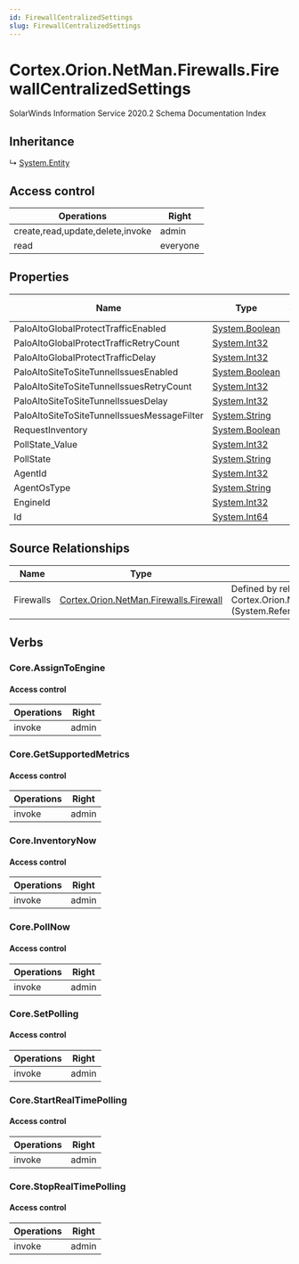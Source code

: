 ```yaml
---
id: FirewallCentralizedSettings
slug: FirewallCentralizedSettings
---
```


# Cortex.Orion.NetMan.Firewalls.FirewallCentralizedSettings

SolarWinds Information Service 2020.2 Schema Documentation Index

## Inheritance

↳ [System.Entity](./../System/Entity)

## Access control

| Operations | Right |
| ------ | ------ |
| create,read,update,delete,invoke | admin |
| read | everyone |

## Properties

| Name | Type | Summary | Access Control |
| ------ | ------ | ------ | ------ |
| PaloAltoGlobalProtectTrafficEnabled | [System.Boolean](https://docs.microsoft.com/en-us/dotnet/api/system.boolean) |  | everyone |
| PaloAltoGlobalProtectTrafficRetryCount | [System.Int32](https://docs.microsoft.com/en-us/dotnet/api/system.int32) |  | everyone |
| PaloAltoGlobalProtectTrafficDelay | [System.Int32](https://docs.microsoft.com/en-us/dotnet/api/system.int32) |  | everyone |
| PaloAltoSiteToSiteTunnelIssuesEnabled | [System.Boolean](https://docs.microsoft.com/en-us/dotnet/api/system.boolean) |  | everyone |
| PaloAltoSiteToSiteTunnelIssuesRetryCount | [System.Int32](https://docs.microsoft.com/en-us/dotnet/api/system.int32) |  | everyone |
| PaloAltoSiteToSiteTunnelIssuesDelay | [System.Int32](https://docs.microsoft.com/en-us/dotnet/api/system.int32) |  | everyone |
| PaloAltoSiteToSiteTunnelIssuesMessageFilter | [System.String](https://docs.microsoft.com/en-us/dotnet/api/system.string) |  | everyone |
| RequestInventory | [System.Boolean](https://docs.microsoft.com/en-us/dotnet/api/system.boolean) |  | everyone |
| PollState_Value | [System.Int32](https://docs.microsoft.com/en-us/dotnet/api/system.int32) |  | everyone |
| PollState | [System.String](https://docs.microsoft.com/en-us/dotnet/api/system.string) |  | everyone |
| AgentId | [System.Int32](https://docs.microsoft.com/en-us/dotnet/api/system.int32) |  | everyone |
| AgentOsType | [System.String](https://docs.microsoft.com/en-us/dotnet/api/system.string) |  | everyone |
| EngineId | [System.Int32](https://docs.microsoft.com/en-us/dotnet/api/system.int32) |  | everyone |
| Id | [System.Int64](https://docs.microsoft.com/en-us/dotnet/api/system.int64) |  | everyone |

## Source Relationships

| Name | Type | Notes |
| ------ | ------ | ------ |
| Firewalls | [Cortex.Orion.NetMan.Firewalls.Firewall](./../Cortex.Orion.NetMan.Firewalls/Firewall) | Defined by relationship Cortex.Orion.NetMan.Firewalls.FirewallCentralizedSettingsToFirewall (System.Reference) |

## Verbs

### Core.AssignToEngine

#### Access control

| Operations | Right |
| ------ | ------ |
| invoke | admin |

### Core.GetSupportedMetrics

#### Access control

| Operations | Right |
| ------ | ------ |
| invoke | admin |

### Core.InventoryNow

#### Access control

| Operations | Right |
| ------ | ------ |
| invoke | admin |

### Core.PollNow

#### Access control

| Operations | Right |
| ------ | ------ |
| invoke | admin |

### Core.SetPolling

#### Access control

| Operations | Right |
| ------ | ------ |
| invoke | admin |

### Core.StartRealTimePolling

#### Access control

| Operations | Right |
| ------ | ------ |
| invoke | admin |

### Core.StopRealTimePolling

#### Access control

| Operations | Right |
| ------ | ------ |
| invoke | admin |

